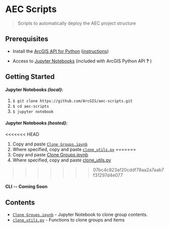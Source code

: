# AEC Scripts

> Scripts to automatically deploy the AEC project structure

## Prerequisites

* Install the [ArcGIS API for Python](https://developers.arcgis.com/python/) ([instructions](https://developers.arcgis.com/python/guide/install-and-set-up/))

* Access to [Jupyter Notebooks](http://jupyter.org/) (included with ArcGIS Python API __?__ )

## Getting Started

#### Jupyter Notebooks _(local)_:

1. `$ git clone https://github.com/ArcGIS/aec-scripts.git`
2. `$ cd aec-scripts`
3. `$ jupyter notebook`

#### Jupyter Notebooks _(hosted)_:
<<<<<<< HEAD
1. Copy and paste [`Clone Groups.ipynb`](/clone_groups.ipynb)
2. Where specified, copy and paste [`clone_utils.py`](/clone_utils.py)
=======
1. Copy and paste [Clone Groups.ipynb](/Clone-Groups.ipynb)
2. Where specified, copy and paste [clone_utils.py](/clone_utils.py)
>>>>>>> 07bc4c823af20cddf78aa2a7aab7f31297d4e077

#### CLI -- Coming Soon

## Contents
* [`Clone Groups.ipynb`](/clone_groups.ipynb) - Jupyter Notebook to clone group contents.
* [`clone_utils.py`](/clone_utils.py) - Functions to clone groups and items


